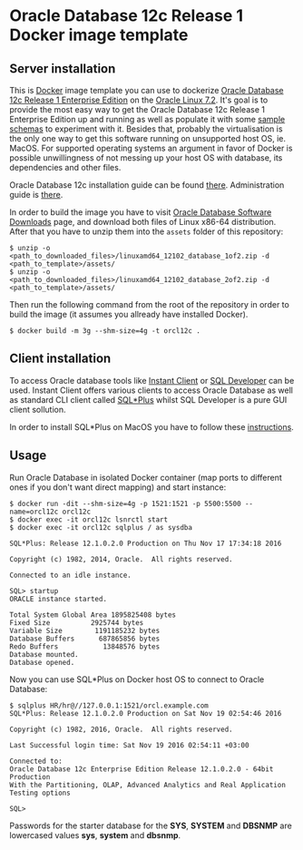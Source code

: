 Oracle Database 12c Release 1 Docker image template
===================================================

Server installation
-------------------

This is [Docker](https://www.docker.com/) image template you can use to dockerize [Oracle Database 12c Release 1 Enterprise Edition](http://www.oracle.com/technetwork/database/enterprise-edition/overview/index.html) on the [Oracle Linux 7.2](https://www.oracle.com/linux/index.html). It's goal is to provide the most easy way to get the Oracle Database 12c Release 1 Enterprise Edition up and running as well as populate it with some [sample schemas](https://docs.oracle.com/database/121/COMSC/toc.htm) to experiment with it. Besides that, probably the virtualisation is the only one way to get this software running on unsupported host OS, ie. MacOS. For supported operating systems an argument in favor of Docker is possible unwillingness of not messing up your host OS with database, its dependencies and other files.

Oracle Database 12c installation guide can be found [there](https://docs.oracle.com/database/121/LADBI/toc.htm). Administration guide is [there](https://docs.oracle.com/database/121/ADMIN/toc.htm).

In order to build the image you have to visit [Oracle Database Software Downloads](http://www.oracle.com/technetwork/database/enterprise-edition/downloads/index.html) page, and download both files of Linux x86-64 distribution. After that you have to unzip them into the `assets` folder of this repository:

    $ unzip -o <path_to_downloaded_files>/linuxamd64_12102_database_1of2.zip -d <path_to_template>/assets/
    $ unzip -o <path_to_downloaded_files>/linuxamd64_12102_database_2of2.zip -d <path_to_template>/assets/

Then run the following command from the root of the repository in order to build the image (it assumes you allready have installed Docker).

    $ docker build -m 3g --shm-size=4g -t orcl12c .


Client installation
-------------------

To access Oracle database tools like [Instant Client](http://www.oracle.com/technetwork/database/features/instant-client/index-097480.html) or [SQL Developer](http://www.oracle.com/technetwork/developer-tools/sql-developer/downloads/index-098778.html) can be used. Instant Client offers various clients to access Oracle Database as well as standard CLI client called [SQL*Plus](https://docs.oracle.com/database/121/SQPUG/ch_three.htm#SQPUG013) whilst SQL Developer is a pure GUI client sollution.

In order to install SQL*Plus on MacOS you have to follow these [instructions](http://www.oracle.com/technetwork/topics/intel-macsoft-096467.html#ic_osx_inst).

Usage
-----

Run Oracle Database in isolated Docker container (map ports to different ones if you don't want direct mapping) and start instance:

    $ docker run -dit --shm-size=4g -p 1521:1521 -p 5500:5500 --name=orcl12c orcl12c
    $ docker exec -it orcl12c lsnrctl start
    $ docker exec -it orcl12c sqlplus / as sysdba

    SQL*Plus: Release 12.1.0.2.0 Production on Thu Nov 17 17:34:18 2016

    Copyright (c) 1982, 2014, Oracle.  All rights reserved.

    Connected to an idle instance.

    SQL> startup
    ORACLE instance started.

    Total System Global Area 1895825408 bytes
    Fixed Size		    2925744 bytes
    Variable Size		 1191185232 bytes
    Database Buffers	  687865856 bytes
    Redo Buffers		   13848576 bytes
    Database mounted.
    Database opened.

Now you can use SQL*Plus on Docker host OS to connect to Oracle Database:

    $ sqlplus HR/hr@//127.0.0.1:1521/orcl.example.com
    SQL*Plus: Release 12.1.0.2.0 Production on Sat Nov 19 02:54:46 2016

    Copyright (c) 1982, 2016, Oracle.  All rights reserved.

    Last Successful login time: Sat Nov 19 2016 02:54:11 +03:00

    Connected to:
    Oracle Database 12c Enterprise Edition Release 12.1.0.2.0 - 64bit Production
    With the Partitioning, OLAP, Advanced Analytics and Real Application Testing options

    SQL>

Passwords for the starter database for the **SYS**, **SYSTEM** and  **DBSNMP** are lowercased values **sys**, **system** and **dbsnmp**.

